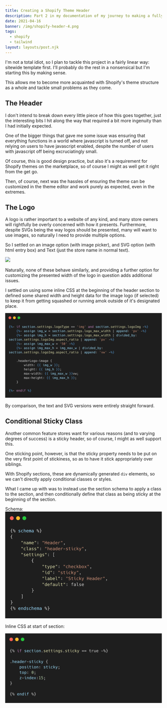 ```yaml
---
title: Creating a Shopify Theme Header
description: Part 2 in my documentation of my journey to making a fully custom Shopify Theme. I get the header put together with a few interesting tricks.
date: 2021-04-16
banner: /img/shopify-header-4.png
tags:
  - shopify
  - tailwind
layout: layouts/post.njk
---
```

I'm not a total idiot, so I plan to tackle this project in a fairly linear way: sitewide template first. I'll probably do the rest in a nonsensical but I'm starting this by making sense.

This allows me to become more acquainted with Shopify's theme structure as a whole and tackle small problems as they come.

## The Header
I don't intend to break down every little piece of how this goes together, just the interesting bits I hit along the way that required a bit more ingenuity than I had initially expected.

One of the bigger things that gave me some issue was ensuring that everything functions in a world where javascript is turned off, and not relying on users to have javascript enabled, despite the number of users with javascript off being excruciatingly small.

Of course, this is good design practice, but also it's a requirement for Shopify themes on the marketplace, so of course I might as well get it right from the get go.

Then, of course, next was the hassles of ensuring the theme can be customized in the theme editor and work purely as expected, even in the extremes.

## The Logo
A logo is rather important to a website of any kind, and many store owners will rightfully be overly concerned with how it presents. Furthermore, despite SVGs being the way logos should be presented, many will want to use images, so naturally I need to provide multiple options.

So I settled on an image option (with image picker), and SVG option (with html entry box) and Text (just the store name in normal text).

<img src="/img/shopify-header-3" class="w-full max-w-md mx-auto"/>

Naturally, none of these behave similarly, and providing a further option for customizing the presented width of the logo in question adds additional issues.

I settled on using some inline CSS at the beginning of the header section to defined some shared width and height data for the image logo (if selected) to keep it from getting squashed or running amok outside of it's designated place.

<img class="w-full max-w-md mx-auto rounded-lg shadow-lg" src="/img/shopify-header-img.png"/>

By comparison, the text and SVG versions were entirely straight forward.

## Conditional Sticky Class
Another common feature stores want for various reasons (and to varying degrees of success) is a sticky header, so of course, I might as well support this.

One sticking point, however, is that the sticky property needs to be put on the very first point of stickiness, so as to have it stick appropriately over siblings.

With Shopify sections, these are dynamically generated `div` elements, so we can't directly apply conditional classes or styles.

What I came up with was to instead use the section schema to apply a class to the section, and then conditionally define that class as being sticky at the beginning of the section.

Schema:
<img class="w-full max-w-md mx-auto rounded-lg shadow-lg" src="/img/shopify-header-schema.png"/>

Inline CSS at start of section:
<div x-data="img()">
<img class="w-full max-w-md mx-auto rounded-lg shadow-lg" src="/img/shopify-header-sticky.png" @click="show-code-3 = true"/>
	<div class="overflow-hidden; max-w-md w-full rounded-lg shadow-lg bg-gray-700 text-gray-100" x-show="show-code-3" style="display:none;" x-text="code-3"></div>
</div>

<script>
	function img() {
		return {
			img: num,
			
			code-3: '{% if section.settings.sticky == true -%}

.header-sticky {
	position: sticky;
	top: 0;
	z-index:15;
}

{% endif %}',
			show-code-3: false
}
	}
</script>